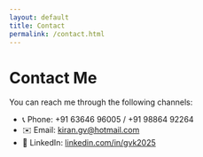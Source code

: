 ```yaml
---
layout: default
title: Contact
permalink: /contact.html
---
```


# Contact Me

You can reach me through the following channels:

- 📞 Phone: +91 63646 96005 / +91 98864 92264  
- ✉️ Email: [kiran.gv@hotmail.com](mailto:kiran.gv@hotmail.com)  
- 🔗 LinkedIn: [linkedin.com/in/gvk2025](https://www.linkedin.com/in/gvk2025/)

